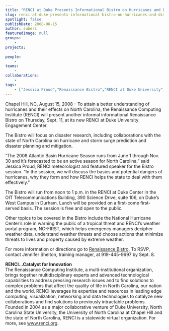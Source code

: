 ```yaml
---
title: "RENCI at Duke Presents Informational Bistro on Hurricanes and Disaster Planning"
slug: renci-at-duke-presents-informational-bistro-on-hurricanes-and-disaster-planning
spotlight: false
publishDate: 2008-08-15
author: subers
featuredImage: null
groups:
    - 
projects:
    - 
people:
    - 
teams: 
    - 
collaborations:
    - 
tags:
    - ["Jessica Proud","Renaissance Bistro","RENCI at Duke University"]
---
```

<p>Chapel Hill, NC, August 15, 2008 – To attain a better understanding of hurricanes and their effects on North Carolina, the Renaissance Computing Institute (RENCI) will present another informal informational Renaissance Bistro on Thursday, Sept. 11, at its new RENCI at Duke University Engagement Center.<!--more--></p>
<p>The Bistro will focus on disaster research, including collaborations with the state of North Carolina on hurricane and storm surge prediction and disaster planning and mitigation.</p>
<p>“The 2008 Atlantic Basin Hurricane Season runs from June 1 through Nov. 30 and it’s forecasted to be an active season for North Carolina,” said Jessica Proud, RENCI meteorologist and featured speaker for the Bistro session. “In the session, we will discuss the basics and potential dangers of hurricanes, why they form and how RENCI helps the state to deal with them effectively.”</p>
<p>The Bistro will run from noon to 1 p.m. in the RENCI at Duke Center in the OIT Telecommunications Building, 390 Science Drive, suite 106, on Duke’s West Campus in Durham. Lunch will be provided on a first-come first-served basis. The session is free and open to the public.</p>
<p>Other topics to be covered in the Bistro include the National Hurricane Center’s role in warning the public of a tropical threat and RENCI’s weather portal program, NC-FIRST, which helps emergency managers decipher weather data, understand weather threats and choose actions that minimize threats to lives and property caused by extreme weather.</p>
<p>For more information or directions go to <a href="https://www.renci.org/focus-areas/education-and-outreach/renaissance-bistro">Renaissance Bistro</a>.  To RSVP, contact Jennifer Shelton, training manager, at 919-445-9697 by Sept.  8.</p>
<p><strong>RENCI…Catalyst for  Innovation</strong><br />
The Renaissance Computing Institute, a multi-institutional organization, brings together multidisciplinary experts and advanced technological capabilities to address pressing research issues and to find solutions to complex problems that affect the quality of life in North Carolina, our nation and the world. RENCI leverages its expertise and resources in leading edge computing, visualization, networking and data technologies to catalyze new collaborations and find solutions to previously intractable problems. Founded in 2004 as a major collaborative venture of Duke University, North Carolina State University, the University of North Carolina at Chapel Hill and the state of North Carolina, RENCI is a statewide virtual organization. For more, see <a href="https://www.renci.org/">www.renci.org</a>.</p>

